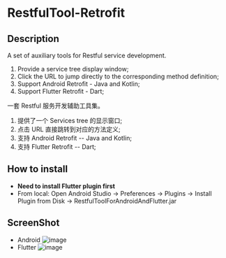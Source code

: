 # RestfulTool-Retrofit
## Description
A set of auxiliary tools for Restful service development. <br>
1. Provide a service tree display window;<br>
2. Click the URL to jump directly to the corresponding method definition;<br>
3. Support Android Retrofit - Java and Kotlin;<br>
4. Support Flutter Retrofit - Dart;<br>
         
 一套 Restful 服务开发辅助工具集。<br>
1. 提供了一个 Services tree 的显示窗口;<br>
2. 点击 URL 直接跳转到对应的方法定义;<br>
3. 支持 Android Retrofit -- Java and Kotlin;<br>
4. 支持 Flutter Retrofit -- Dart;<br>

## How to install
- **Need to install Flutter plugin first**
- From local: Open Android Studio -> Preferences -> Plugins -> Install Plugin from Disk -> RestfulToolForAndroidAndFlutter.jar

## ScreenShot
- Android
![image](https://github.com/springmonster/RestfulTool-Retrofit/blob/AndroidAndFlutter/screenshot/ScreenShot1.jpeg)
- Flutter
![image](https://github.com/springmonster/RestfulTool-Retrofit/blob/AndroidAndFlutter/screenshot/ScreenShot2.jpeg)
